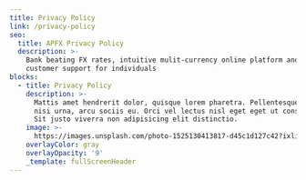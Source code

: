 ```yaml
---
title: Privacy Policy
link: /privacy-policy
seo:
  title: APFX Privacy Policy
  description: >-
    Bank beating FX rates, intuitive mulit-currency online platform and superior
    customer support for individuals
blocks:
  - title: Privacy Policy
    description: >-
      Mattis amet hendrerit dolor, quisque lorem pharetra. Pellentesque lacus
      nisi urna, arcu sociis eu. Orci vel lectus nisl eget eget ut consectetur.
      Sit justo viverra non adipisicing elit distinctio.
    image: >-
      https://images.unsplash.com/photo-1525130413817-d45c1d127c42?ixlib=rb-1.2.1&ixid=eyJhcHBfaWQiOjEyMDd9&auto=format&fit=crop&w=1920&q=60&&sat=-100
    overlayColor: gray
    overlayOpacity: '9'
    _template: fullScreenHeader
---
```


